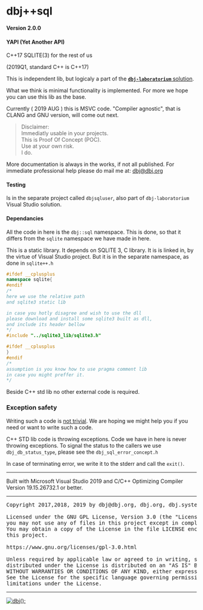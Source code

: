 
# dbj++sql 

**Version 2.0.0**

#### YAPI (Yet Another API)
C++17 SQLITE(3) for the rest of us

(2019Q1, standard C++ is C++17)

This is independent lib, but logicaly a part of the [**`dbj-laboratorium`** solution](https://github.com/dbj-systems/dbj-laboratorium).

What we think is minimal functionality is implemented. For more we hope you can use this lib as the base.

Currently ( 2019 AUG ) this is MSVC code. "Compiler agnostic", that is CLANG and GNU version, will come out next.

> Disclaimer: <br/>
> Immediatly usable in your projects. <br/>
> This is Proof Of Concept (POC). <br/>
> Use at your own risk.<br/>
> I do.

More documentation is always in the works, if not all published. For immediate professional help please do mail me at: 
[dbj@dbj.org](mailto:dbj@dbj.org)

#### Testing
Is in the separate project called `dbjsqluser`, also part of `dbj-laboratorium` Visual Studio solution.

#### Dependancies
All the code in here is the `dbj::sql` namespace. This is done, so that it differs from the `sqlite` namespace we have made in here.

This is a static library. It depends on SQLITE 3, C library.
It is is linked in, by the virtue of Visual Studio project.  But it is in the separate namespace, as done in `sqlite++.h`
```cpp
#ifdef __cplusplus
namespace sqlite{
#endif
/*
here we use the relative path
and sqlite3 static lib

in case you hotly disagree and wish to use the dll
please download and install some sqlite3 built as dll, 
and include its header bellow
*/
#include "../sqlite3_lib/sqlite3.h"

#ifdef __cplusplus
}
#endif
/*
assumption is you know how to use pragma comment lib
in case you might preffer it.
*/
```

Beside C++ std lib no other external code is required.

### Exception safety

Writing such a code is [not trivial](https://stackoverflow.com/questions/1853243/do-you-really-write-exception-safe-code/1853769#1853769). We are hoping we might help you if you 
need or want to write such a code. 

C++ STD lib code is throwing exceptions. Code we have in here is never throwing exceptions. To signal the status to the callers
we use  `dbj_db_status_type`, please see the `dbj_sql_error_concept.h`

In case of terminating error, we write it to the stderr and call the `exit()`. 

<hr>

Built with Microsoft Visual Studio 2019 and C/C++ Optimizing Compiler Version 19.15.26732.1 or better.


-------------------------------------

<pre>
Copyright 2017,2018, 2019 by dbj@dbj.org, dbj.org, dbj.systems ltd.

Licensed under the GNU GPL License, Version 3.0 (the "License");
you may not use any of files in this project except in compliance with the License.
You may obtain a copy of the License in the file LICENSE enclosed in
this project.

https://www.gnu.org/licenses/gpl-3.0.html

Unless required by applicable law or agreed to in writing, software
distributed under the License is distributed on an "AS IS" BASIS,
WITHOUT WARRANTIES OR CONDITIONS OF ANY KIND, either express or implied.
See the License for the specific language governing permissions and
limitations under the License.
</pre>
---------------------------------------------------------------------  

[![dbj();](http://dbj.org/wp-content/uploads/2015/12/cropped-dbj-icon-e1486129719897.jpg)](http://www.dbj.org "dbj")  

